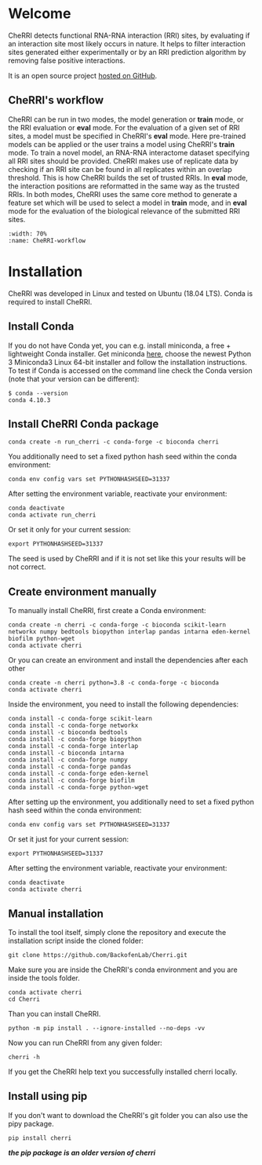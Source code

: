 # Welcome

CheRRI detects functional RNA-RNA interaction (RRI) sites, by evaluating if an interaction site most likely occurs in nature.
It helps to filter interaction sites generated either experimentally or by an RRI prediction algorithm by removing false positive interactions.

It is an open source project [hosted on GitHub](https://github.com/BackofenLab/Cherri).

## CheRRI's workflow

CheRRI can be run in two modes, the model generation or **train** mode, or the RRI evaluation or **eval** mode. 
For the evaluation of a given set of RRI sites, a model must be specified in CheRRI's **eval** mode. Here pre-trained models can be applied or the user trains a model using CheRRI's **train** mode.
To train a novel model, an RNA-RNA interactome dataset specifying all RRI sites should be provided. CheRRI makes use of replicate data by checking if an RRI site can be found in all replicates within an overlap threshold. This is how CheRRI builds the set of trusted RRIs. In **eval** mode, the interaction positions are reformatted in the same way as the trusted RRIs. In both modes, CheRRI uses the same core method to generate a feature set which will be used to select a model in **train** mode, and in **eval** mode for the evaluation of the biological relevance of the submitted RRI sites.



```{image} ../assets/images/CheRRI-workflow.png
:width: 70%
:name: CheRRI-workflow
```

# Installation

CheRRI was developed in Linux and tested on Ubuntu (18.04 LTS). Conda is required to install CheRRI.


## Install Conda

If you do not have Conda yet, you can e.g. install miniconda, a free + lightweight Conda installer. Get miniconda [here](https://docs.conda.io/en/latest/miniconda.html), choose the newest Python 3 Miniconda3 Linux 64-bit installer and follow the installation instructions. To test if Conda is accessed on the command line check the Conda version (note that your version can be different):

```
$ conda --version
conda 4.10.3
```

## Install CheRRI Conda package

```
conda create -n run_cherri -c conda-forge -c bioconda cherri

```

You additionally need to set a fixed python hash seed within the conda environment:

```
conda env config vars set PYTHONHASHSEED=31337
```

After setting the environment variable, reactivate your environment:
```
conda deactivate
conda activate run_cherri
```

Or set it only for your current session:

```
export PYTHONHASHSEED=31337
```
The seed is used by CheRRI and if it is not set like this your results will be not correct.

## Create environment manually

To manually install CheRRI, first create a Conda environment:


```
conda create -n cherri -c conda-forge -c bioconda scikit-learn networkx numpy bedtools biopython interlap pandas intarna eden-kernel biofilm python-wget
conda activate cherri
```

Or you can create an environment and install the dependencies after each other

```
conda create -n cherri python=3.8 -c conda-forge -c bioconda
conda activate cherri
```
Inside the environment, you need to install the following dependencies:


```
conda install -c conda-forge scikit-learn
conda install -c conda-forge networkx
conda install -c bioconda bedtools
conda install -c conda-forge biopython
conda install -c conda-forge interlap
conda install -c bioconda intarna
conda install -c conda-forge numpy
conda install -c conda-forge pandas
conda install -c conda-forge eden-kernel
conda install -c conda-forge biofilm
conda install -c conda-forge python-wget
```



After setting up the environment, you additionally need to set a fixed python hash seed within the conda environment:

```
conda env config vars set PYTHONHASHSEED=31337
```
Or set it just for your current session:

```
export PYTHONHASHSEED=31337
```
After setting the environment variable, reactivate your environment:
```
conda deactivate
conda activate cherri
```

## Manual installation

To install the tool itself, simply clone the repository and execute the installation script inside the cloned folder:

```
git clone https://github.com/BackofenLab/Cherri.git 
```

Make sure you are inside the CheRRI's conda environment and you are inside the tools folder. 

```
conda activate cherri
cd Cherri
```

Than you can install CheRRI.

```
python -m pip install . --ignore-installed --no-deps -vv 
```


Now you can run CheRRI from any given folder:

```
cherri -h
```
If you get the CheRRI help text you successfully installed cherri locally.

## Install using pip
If you don't want to download the CheRRI's git folder you can also use the pipy package. 
```
pip install cherri
```
***the pip package is an older version of cherri***

